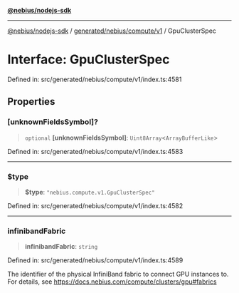 [**@nebius/nodejs-sdk**](../../../../../README.md)

---

[@nebius/nodejs-sdk](../../../../../README.md) / [generated/nebius/compute/v1](../README.md) / GpuClusterSpec

# Interface: GpuClusterSpec

Defined in: src/generated/nebius/compute/v1/index.ts:4581

## Properties

### \[unknownFieldsSymbol\]?

> `optional` **\[unknownFieldsSymbol\]**: `Uint8Array`\<`ArrayBufferLike`\>

Defined in: src/generated/nebius/compute/v1/index.ts:4583

---

### $type

> **$type**: `"nebius.compute.v1.GpuClusterSpec"`

Defined in: src/generated/nebius/compute/v1/index.ts:4582

---

### infinibandFabric

> **infinibandFabric**: `string`

Defined in: src/generated/nebius/compute/v1/index.ts:4589

The identifier of the physical InfiniBand fabric to connect GPU instances to.
For details, see https://docs.nebius.com/compute/clusters/gpu#fabrics
